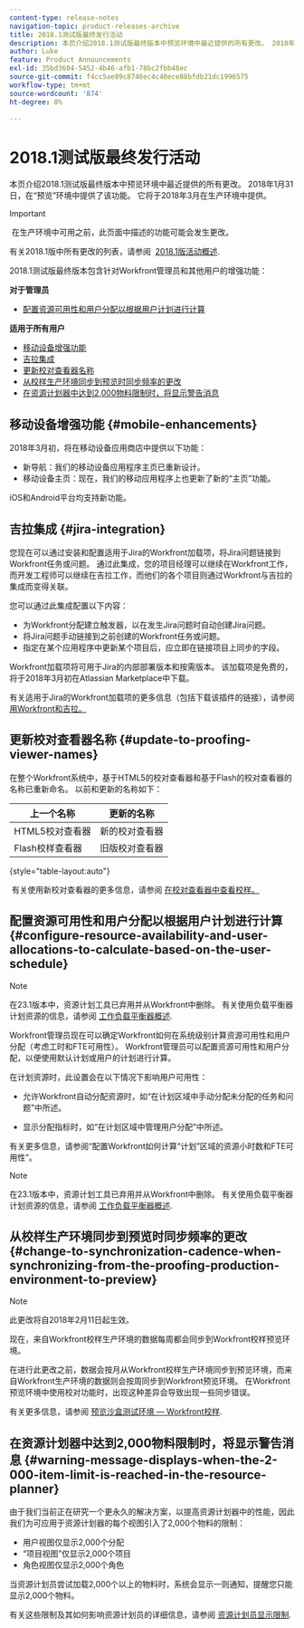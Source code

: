 ```yaml
---
content-type: release-notes
navigation-topic: product-releases-archive
title: 2018.1测试版最终发行活动
description: 本页介绍2018.1测试版最终版本中预览环境中最近提供的所有更改。 2018年1月31日，在“预览”环境中提供了该功能。 它将于2018年3月在生产环境中提供。
author: Luke
feature: Product Announcements
exl-id: 35bd3604-5452-4b46-afb1-78bc2fbb48ec
source-git-commit: f4cc5ae89c8746ec4c40ece88bfdb21dc1996575
workflow-type: tm+mt
source-wordcount: '874'
ht-degree: 0%

---
```


# 2018.1测试版最终发行活动

本页介绍2018.1测试版最终版本中预览环境中最近提供的所有更改。 2018年1月31日，在“预览”环境中提供了该功能。 它将于2018年3月在生产环境中提供。

>[!IMPORTANT]
>
> 在生产环境中可用之前，此页面中描述的功能可能会发生更改。

有关2018.1版中所有更改的列表，请参阅  [2018.1版活动概述](../../../../product-announcements/product-releases/quarterly-release-archive/2018.1-release-activity/2018.1-release-activity-overview.md).

2018.1测试版最终版本包含针对Workfront管理员和其他用户的增强功能：

**对于管理员**

* [配置资源可用性和用户分配以根据用户计划进行计算](#configure-resource-availability-and-user-allocations-to-calculate-based-on-the-user-schedule)

**适用于所有用户**

* [移动设备增强功能](#mobile-enhancements)
* [吉拉集成](#jira-integration)
* [更新校对查看器名称](#update-to-proofing-viewer-names)
* [从校样生产环境同步到预览时同步频率的更改](#change-to-synchronization-cadence-when-synchronizing-from-the-proofing-production-environment-to-preview)
* [在资源计划器中达到2,000物料限制时，将显示警告消息](#warning-message-displays-when-the-2-000-item-limit-is-reached-in-the-resource-planner)

## 移动设备增强功能 {#mobile-enhancements}

2018年3月初，将在移动设备应用商店中提供以下功能：

* 新导航：我们的移动设备应用程序主页已重新设计。
* 移动设备主页：现在，我们的移动应用程序上也更新了新的“主页”功能。

iOS和Android平台均支持新功能。

## 吉拉集成 {#jira-integration}

您现在可以通过安装和配置适用于Jira的Workfront加载项，将Jira问题链接到Workfront任务或问题。 通过此集成，您的项目经理可以继续在Workfront工作，而开发工程师可以继续在吉拉工作，而他们的各个项目则通过Workfront与吉拉的集成而变得关联。

您可以通过此集成配置以下内容：

* 为Workfront分配建立触发器，以在发生Jira问题时自动创建Jira问题。
* 将Jira问题手动链接到之前创建的Workfront任务或问题。
* 指定在某个应用程序中更新某个项目后，应立即在链接项目上同步的字段。

Workfront加载项将可用于Jira的内部部署版本和按需版本。 该加载项是免费的，将于2018年3月初在Atlassian Marketplace中下载。

有关适用于Jira的Workfront加载项的更多信息（包括下载该插件的链接），请参阅 [用Workfront和吉拉。](https://support.workfront.com/hc/en-us/sections/115001130053)

## 更新校对查看器名称 {#update-to-proofing-viewer-names}

在整个Workfront系统中，基于HTML5的校对查看器和基于Flash的校对查看器的名称已重新命名。 以前和更新的名称如下： 

| **上一个名称** | **更新的名称** |
|---|---|
| HTML5校对查看器 | 新的校对查看器 |
| Flash校样查看器 | 旧版校对查看器 |

{style=&quot;table-layout:auto&quot;}

 有关使用新校对查看器的更多信息，请参阅 [在校对查看器中查看校样。](https://support.workfront.com/hc/en-us/sections/115000275214)

## 配置资源可用性和用户分配以根据用户计划进行计算 {#configure-resource-availability-and-user-allocations-to-calculate-based-on-the-user-schedule}

>[!NOTE]
在23.1版本中，资源计划工具已弃用并从Workfront中删除。 有关使用负载平衡器计划资源的信息，请参阅 [工作负载平衡器概述](../../../../resource-mgmt/workload-balancer/overview-workload-balancer.md).

Workfront管理员现在可以确定Workfront如何在系统级别计算资源可用性和用户分配（考虑工时和FTE可用性）。 Workfront管理员可以配置资源可用性和用户分配，以便使用默认计划或用户的计划进行计算。

在计划资源时，此设置会在以下情况下影响用户可用性：

* 允许Workfront自动分配资源时，如“在计划区域中手动分配未分配的任务和问题”中所述。

* 显示分配指标时，如“在计划区域中管理用户分配”中所述。

有关更多信息，请参阅“配置Workfront如何计算“计划”区域的资源小时数和FTE可用性”。

>[!NOTE]
在23.1版本中，资源计划工具已弃用并从Workfront中删除。 有关使用负载平衡器计划资源的信息，请参阅 [工作负载平衡器概述](../../../../resource-mgmt/workload-balancer/overview-workload-balancer.md).


## 从校样生产环境同步到预览时同步频率的更改 {#change-to-synchronization-cadence-when-synchronizing-from-the-proofing-production-environment-to-preview}

>[!NOTE]
此更改将自2018年2月11日起生效。

现在，来自Workfront校样生产环境的数据每周都会同步到Workfront校样预览环境。

在进行此更改之前，数据会按月从Workfront校样生产环境同步到预览环境，而来自Workfront生产环境的数据则会按周同步到Workfront预览环境。 在Workfront预览环境中使用校对功能时，出现这种差异会导致出现一些同步错误。 

有关更多信息，请参阅 [预览沙盒测试环境 — Workfront校样](../../../../workfront-proof/wp-getstarted/system-information/preview-sandbox.md). 

## 在资源计划器中达到2,000物料限制时，将显示警告消息 {#warning-message-displays-when-the-2-000-item-limit-is-reached-in-the-resource-planner}

由于我们当前正在研究一个更永久的解决方案，以提高资源计划器中的性能，因此我们为可应用于资源计划器的每个视图引入了2,000个物料的限制：

* 用户视图仅显示2,000个分配
* “项目视图”仅显示2,000个项目
* 角色视图仅显示2,000个角色

当资源计划员尝试加载2,000个以上的物料时，系统会显示一则通知，提醒您只能显示2,000个物料。

有关这些限制及其如何影响资源计划员的详细信息，请参阅 [资源计划员显示限制](../../../../resource-mgmt/resource-planning/resource-planner-display-limitations.md).

<!--
<p data-mc-conditions="QuicksilverOrClassic.Draft mode">To participate in our beta program for the Resource Planner performance, see <a href="../../../../product-announcements/betas/resource-planner-performance-beta.md" class="MCXref xref">Resource Planner performance beta </a>.</p>
-->
